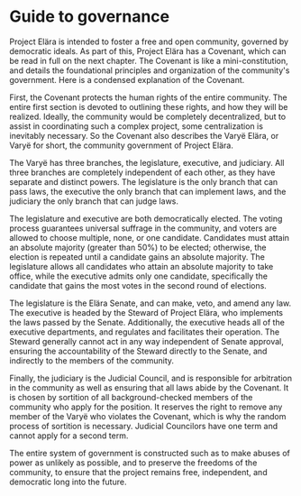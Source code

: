 # Guide to governance

Project Elära is intended to foster a free and open community, governed by democratic ideals. As part of this, Project Elära has a Covenant, which can be read in full on the next chapter. The Covenant is like a mini-constitution, and details the foundational principles and organization of the community's government. Here is a condensed explanation of the Covenant.

First, the Covenant protects the human rights of the entire community. The entire first section is devoted to outlining these rights, and how they will be realized. Ideally, the community would be completely decentralized, but to assist in coordinating such a complex project, some centralization is inevitably necessary. So the Covenant also describes the Varyë Elära, or Varyë for short, the community government of Project Elära.

The Varyë has three branches, the legislature, executive, and judiciary. All three branches are completely independent of each other, as they have separate and distinct powers. The legislature is the only branch that can pass laws, the executive the only branch that can implement laws, and the judiciary the only branch that can judge laws.

The legislature and executive are both democratically elected. The voting process guarantees universal suffrage in the community, and voters are allowed to choose multiple, none, or one candidate. Candidates must attain an absolute majority (greater than 50%) to be elected; otherwise, the election is repeated until a candidate gains an absolute majority. The legislature allows all candidates who attain an absolute majority to take office, while the executive admits only one candidate, specifically the candidate that gains the most votes in the second round of elections.

The legislature is the Elära Senate, and can make, veto, and amend any law. The executive is headed by the Steward of Project Elära, who implements the laws passed by the Senate. Additionally, the executive heads all of the executive departments, and regulates and facilitates their operation. The Steward generally cannot act in any way independent of Senate approval, ensuring the accountability of the Steward directly to the Senate, and indirectly to the members of the community.

Finally, the judiciary is the Judicial Council, and is responsible for arbitration in the community as well as ensuring that all laws abide by the Covenant. It is chosen by sortition of all background-checked members of the community who apply for the position. It reserves the right to remove any member of the Varyë who violates the Covenant, which is why the random process of sortition is necessary. Judicial Councilors have one term and cannot apply for a second term.

The entire system of government is constructed such as to make abuses of power as unlikely as possible, and to preserve the freedoms of the community, to ensure that the project remains free, independent, and democratic long into the future.
